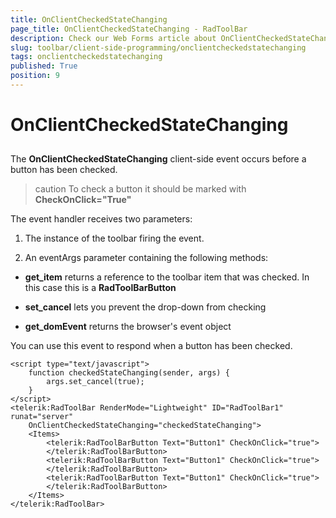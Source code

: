 ```yaml
---
title: OnClientCheckedStateChanging
page_title: OnClientCheckedStateChanging - RadToolBar
description: Check our Web Forms article about OnClientCheckedStateChanging.
slug: toolbar/client-side-programming/onclientcheckedstatechanging
tags: onclientcheckedstatechanging
published: True
position: 9
---
```


# OnClientCheckedStateChanging

## 

The **OnClientCheckedStateChanging** client-side event occurs before a button has been checked.

>caution To check a button it should be marked with **CheckOnClick="True"** 
>


The event handler receives two parameters:

1. The instance of the toolbar firing the event.

1. An eventArgs parameter containing the following methods:

* **get_item** returns a reference to the toolbar item that was checked. In this case this is a **RadToolBarButton**

* **set_cancel** lets you prevent the drop-down from checking

* **get_domEvent** returns the browser's event object



You can use this event to respond when a button has been checked.

````ASPNET	     
<script type="text/javascript">
    function checkedStateChanging(sender, args) {
        args.set_cancel(true);
    }        
</script> 
<telerik:RadToolBar RenderMode="Lightweight" ID="RadToolBar1" runat="server" 
	OnClientCheckedStateChanging="checkedStateChanging">    
	<Items>        
		<telerik:RadToolBarButton Text="Button1" CheckOnClick="true">
		</telerik:RadToolBarButton>        
		<telerik:RadToolBarButton Text="Button1" CheckOnClick="true">
		</telerik:RadToolBarButton>        
		<telerik:RadToolBarButton Text="Button1" CheckOnClick="true">
		</telerik:RadToolBarButton>    
	</Items>
</telerik:RadToolBar>				
````




